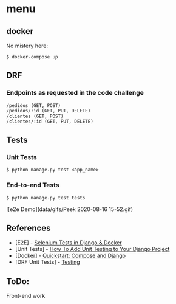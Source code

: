 # menu

## docker

No mistery here:

    $ docker-compose up

## DRF

### Endpoints as requested in the code challenge

    /pedidos (GET, POST)
    /pedidos/:id (GET, PUT, DELETE)
    /clientes (GET, POST)
    /clientes/:id (GET, PUT, DELETE)

## Tests

### Unit Tests

    $ python manage.py test <app_name>

### End-to-end Tests

    $ python manage.py test tests

![e2e Demo](data/gifs/Peek 2020-08-16 15-52.gif)

## References

* [E2E] - [Selenium Tests in Django & Docker](https://marcgibbons.com/post/selenium-in-docker/)
* [Unit Tests] - [How To Add Unit Testing to Your Django Project](https://www.digitalocean.com/community/tutorials/how-to-add-unit-testing-to-your-django-project)
* [Docker] - [Quickstart: Compose and Django](https://docs.docker.com/compose/django/)
* [DRF Unit Tests] - [Testing](https://www.django-rest-framework.org/api-guide/testing/)

## ToDo:

Front-end work
